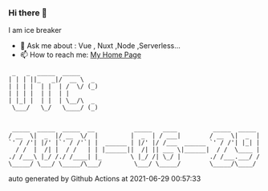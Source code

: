 ### Hi there 👋

I am ice breaker

- 💬 Ask me about : Vue , Nuxt ,Node ,Serverless...
- 📫 How to reach me: [My Home Page](https://icebreaker.top/)

```
 _   _  _____  _____     
| | | ||_   _|/  __ \  _ 
| | | |  | |  | /  \/ (_)
| | | |  | |  | |        
| |_| |  | |  | \__/\  _ 
 \___/   \_/   \____/ (_)
                         
                         
 _____  _____  _____  __           _____   ____          _____  _____ 
/ __  \|  _  |/ __  \/  |         |  _  | / ___|        / __  \|  _  |
`' / /'| |/' |`' / /'`| |  ______ | |/' |/ /___  ______ `' / /'| |_| |
  / /  |  /| |  / /   | | |______||  /| || ___ \|______|  / /  \____ |
./ /___\ |_/ /./ /____| |_        \ |_/ /| \_/ |        ./ /___.___/ /
\_____/ \___/ \_____/\___/         \___/ \_____/        \_____/\____/
```

auto generated by Github Actions at 2021-06-29 00:57:33
